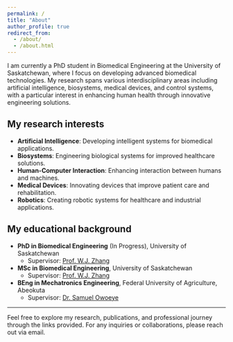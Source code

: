 ```yaml
---
permalink: /
title: "About"
author_profile: true
redirect_from: 
  - /about/
  - /about.html
---
```


I am currently a PhD student in Biomedical Engineering at the University of Saskatchewan, where I focus on developing advanced biomedical technologies. My research spans various interdisciplinary areas including artificial intelligence, biosystems, medical devices, and control systems, with a particular interest in enhancing human health through innovative engineering solutions.

My research interests
------
- **Artificial Intelligence**: Developing intelligent systems for biomedical applications.
- **Biosystems**: Engineering biological systems for improved healthcare solutions.
- **Human-Computer Interaction**: Enhancing interaction between humans and machines.
- **Medical Devices**: Innovating devices that improve patient care and rehabilitation.
- **Robotics**: Creating robotic systems for healthcare and industrial applications.

My educational background
------
- **PhD in Biomedical Engineering** (In Progress), University of Saskatchewan
  - Supervisor: <a href="https://scholar.google.com/citations?user=sE7TBcEAAAAJ&hl=en" target="_blank">Prof. W.J. Zhang</a>
- **MSc in Biomedical Engineering**, University of Saskatchewan
  - Supervisor: <a href="https://scholar.google.com/citations?user=sE7TBcEAAAAJ&hl=en" target="_blank">Prof. W.J. Zhang</a>
- **BEng in Mechatronics Engineering**, Federal University of Agriculture, Abeokuta
  - Supervisor: <a href="https://scholar.google.com/citations?hl=en&user=tai8cVAAAAAJ" target="_blank">Dr. Samuel Owoeye</a>


------
Feel free to explore my research, publications, and professional journey through the links provided. For any inquiries or collaborations, please reach out via email.
